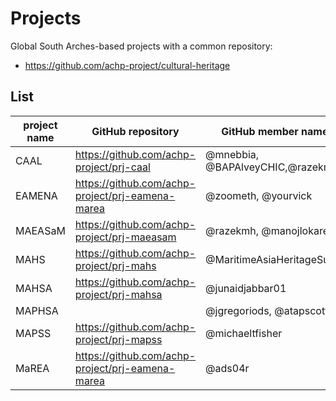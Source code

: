 # Projects

Global South Arches-based projects with a common repository:

* https://github.com/achp-project/cultural-heritage

## List

| project name | GitHub repository                                | GitHub member names             | project url                                       |
|--------------|--------------------------------------------------|-------------------------------- |---------------------------------------------------|
| CAAL         | https://github.com/achp-project/prj-caal         | @mnebbia, @BAPAlveyCHIC,@razekmh| https://uclcaal.org/                              |
| EAMENA       | https://github.com/achp-project/prj-eamena-marea | @zoometh, @yourvick             | http://eamena.arch.ox.ac.uk/                      |
| MAEASaM       | https://github.com/achp-project/prj-maeasam  | @razekmh, @manojlokare          | https://maeasam.org/                              |
| MAHS         | https://github.com/achp-project/prj-mahs         | @MaritimeAsiaHeritageSurvey     | https://maritimeasiaheritage.cseas.kyoto-u.ac.jp/ |
| MAHSA        | https://github.com/achp-project/prj-mahsa        | @junaidjabbar01                 | https://www.mahsa.arch.cam.ac.uk/                 |
| MAPHSA       |                                                  | @jgregoriods, @atapscott        | https://www.upf.edu/web/maphsa                    |
| MAPSS        | https://github.com/achp-project/prj-mapss        | @michaeltfisher                 | https://mapss.shh.mpg.de/info/                    |
| MaREA        | https://github.com/achp-project/prj-eamena-marea | @ads04r                         | https://marea.soton.ac.uk/                        |
